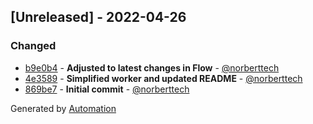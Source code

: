 ## [Unreleased] - 2022-04-26

### Changed
- [b9e0b4](https://github.com/flow-php/etl-adapter-reactphp/commit/b9e0b4178cf59a0fd65dcd7ebf19ebb11c539cd6) - **Adjusted to latest changes in Flow** - [@norberttech](https://github.com/norberttech)
- [4e3589](https://github.com/flow-php/etl-adapter-reactphp/commit/4e35897dbe4c14de117f87d7bde851c479312c2d) - **Simplified worker and updated README** - [@norberttech](https://github.com/norberttech)
- [869be7](https://github.com/flow-php/etl-adapter-reactphp/commit/869be7d0d96345bf8d819b9c69a9e7fd008a07f2) - **Initial commit** - [@norberttech](https://github.com/norberttech)

Generated by [Automation](https://github.com/aeon-php/automation)